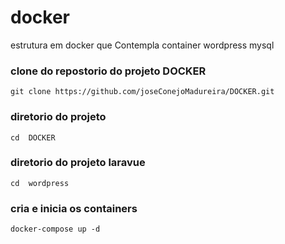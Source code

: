 # docker 
estrutura em docker que Contempla container 
wordpress 
mysql 

### clone do repostorio do projeto DOCKER 
```
git clone https://github.com/joseConejoMadureira/DOCKER.git
```
### diretorio  do projeto
```
cd  DOCKER
```
### diretorio  do projeto laravue
```
cd  wordpress
```

### cria e inicia os containers 
```
docker-compose up -d
```